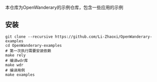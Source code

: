 本仓库为OpenWanderary的示例仓库，包含一些应用的示例

## 安装

```
git clone --recursive https://github.com/Li-Zhaoxi/OpenWanderary-examples
cd OpenWanderary-examples
# 第一次执行需要安装依赖
make rely
# 编译wdr库
make wdr
# 编译用例
make examples

```
